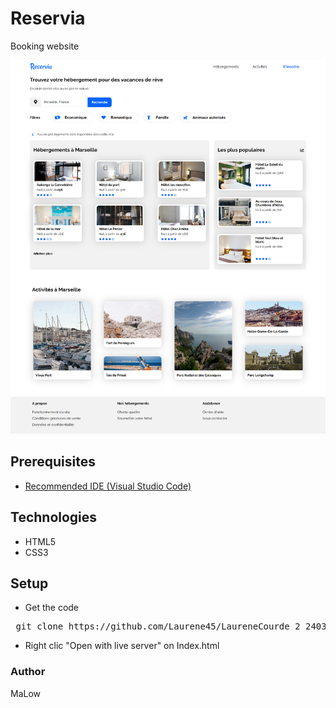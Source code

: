 ﻿# Reservia

Booking website

![Reservia.png](https://github.com/Laurene45/LaureneCourde_2_24032021/blob/main/Documentation/Reservia.png?raw=true)

## Prerequisites

 - [Recommended IDE (Visual Studio
   Code)](https://code.visualstudio.com/)

## Technologies

-   HTML5
-   CSS3

## Setup

 - Get the code
<pre> git clone https://github.com/Laurene45/LaureneCourde_2_24032021.git</pre>

 - Right clic "Open with live server" on Index.html

### Author

MaLow

